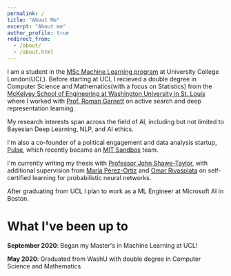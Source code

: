 ```yaml
---
permalink: /
title: "About Me"
excerpt: "About me"
author_profile: true
redirect_from: 
  - /about/
  - /about.html
---
```


I am a student in the [MSc Machine Learning program](https://www.ucl.ac.uk/prospective-students/graduate/taught-degrees/machine-learning-msc) at University College London(UCL). Before starting at UCL I recieved a double degree in Computer Science and Mathematics(with a focus on Statistics) from the [McKelvey School of Engineering at Washington University in St. Louis](https://engineering.wustl.edu/mckelvey/Pages/default.aspx) where I worked with [Prof. Roman Garnett](https://www.cse.wustl.edu/~garnett/) on active search and deep representation learning.

My research interests span across the field of AI, including but not limited to Bayesian Deep Learning, NLP, and AI ethics.

I'm also a co-founder of a political engagement and data analysis startup, [Pulse](https://pulseboard.co/), which recently became an [MIT Sandbox](https://sandbox.mit.edu/) team.

I'm currently writing my thesis with [Professor John Shawe-Taylor](http://www0.cs.ucl.ac.uk/staff/J.Shawe-Taylor/), with additional supervision from [María Pérez-Ortiz](http://mariaperezortiz.com/) and [Omar Rivasplata](https://scholar.google.com/citations?user=Ybc8CeEAAAAJ&hl=en) on self-certified learning for probabilistic neural networks.

After graduating from UCL I plan to work as a ML Engineer at Microsoft AI in Boston.

# What I've been up to

__September 2020__: Began my Master's in Machine Learning at UCL!

__May 2020__: Graduated from WashU with double degree in Computer Science and Mathematics

